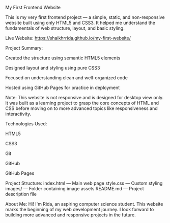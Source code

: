 My First Frontend Website

This is my very first frontend project — a simple, static, and non-responsive website built using only HTML5 and CSS3. It helped me understand the fundamentals of web structure, layout, and basic styling.

Live Website:
https://shaikhrrida.github.io/my-first-website/

Project Summary:

Created the structure using semantic HTML5 elements

Designed layout and styling using pure CSS3

Focused on understanding clean and well-organized code

Hosted using GitHub Pages for practice in deployment

Note: This website is not responsive and is designed for desktop view only. It was built as a learning project to grasp the core concepts of HTML and CSS before moving on to more advanced topics like responsiveness and interactivity.

Technologies Used:

HTML5

CSS3

Git

GitHub

GitHub Pages

Project Structure:
index.html — Main web page
style.css — Custom styling
images/ — Folder containing image assets
README.md — Project description file

About Me:
Hi! I'm Rida, an aspiring computer science student. This website marks the beginning of my web development journey. I look forward to building more advanced and responsive projects in the future.
